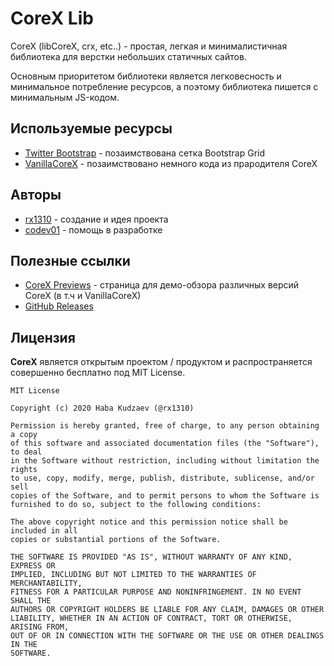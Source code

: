 # CoreX Lib
CoreX (libCoreX, crx, etc..) - простая, легкая и минималистичная библиотека для верстки небольших статичных сайтов.

Основным приоритетом библиотеки является легковесность и минимальное потребление ресурсов, а поэтому библиотека пишется с минимальным JS-кодом.

## Используемые ресурсы
* [Twitter Bootstrap](https://github.com/twbs/bootstrap) - позаимствована сетка Bootstrap Grid
* [VanillaCoreX](https://github.com/rx1310/VanillaCoreX) - позаимствовано немного кода из прародителя CoreX

## Авторы
* [rx1310](https://github.com/rx1310) - создание и идея проекта
* [codev01](https://github.com/codev01) - помощь в разработке

## Полезные ссылки
* [CoreX Previews](https://rx1310.github.io/corex-preview/) - страница для демо-обзора различных версий CoreX (в т.ч и VanillaCoreX)
* [GitHub Releases](https://github.com/rx1310/CoreX/releases)

## Лицензия
**CoreX** является открытым проектом / продуктом и распространяется совершенно бесплатно под MIT License.
```
MIT License

Copyright (c) 2020 Haba Kudzaev (@rx1310)

Permission is hereby granted, free of charge, to any person obtaining a copy
of this software and associated documentation files (the "Software"), to deal
in the Software without restriction, including without limitation the rights
to use, copy, modify, merge, publish, distribute, sublicense, and/or sell
copies of the Software, and to permit persons to whom the Software is
furnished to do so, subject to the following conditions:

The above copyright notice and this permission notice shall be included in all
copies or substantial portions of the Software.

THE SOFTWARE IS PROVIDED "AS IS", WITHOUT WARRANTY OF ANY KIND, EXPRESS OR
IMPLIED, INCLUDING BUT NOT LIMITED TO THE WARRANTIES OF MERCHANTABILITY,
FITNESS FOR A PARTICULAR PURPOSE AND NONINFRINGEMENT. IN NO EVENT SHALL THE
AUTHORS OR COPYRIGHT HOLDERS BE LIABLE FOR ANY CLAIM, DAMAGES OR OTHER
LIABILITY, WHETHER IN AN ACTION OF CONTRACT, TORT OR OTHERWISE, ARISING FROM,
OUT OF OR IN CONNECTION WITH THE SOFTWARE OR THE USE OR OTHER DEALINGS IN THE
SOFTWARE.
```